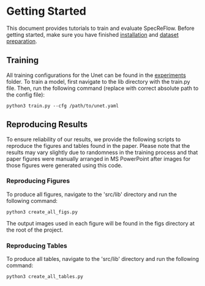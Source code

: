 # Getting Started

This document provides tutorials to train and evaluate SpecReFlow. Before getting started, make sure you have finished [installation](INSTALL.md) and [dataset preparation](DATA.md).

## Training

All training configurations for the Unet can be found in the [experiments](../experiments) folder. To train a model, first navigate to the lib directory with the train.py file. Then, run the following command (replace with correct absolute path to the config file):

```
python3 train.py --cfg /path/to/unet.yaml
```

## Reproducing Results

To ensure reliability of our results, we provide the following scripts to reproduce the figures and tables found in the paper. Please note that the results may vary slightly due to randomness in the training process and that paper figures were manually arranged in MS PowerPoint after images for those figures were generated using this code. 

### Reproducing Figures
To produce all figures, navigate to the 'src/lib' directory and run the following command:

```
python3 create_all_figs.py
```
The output images used in each figure will be found in the figs directory at the root of the project.

### Reproducing Tables
To produce all tables, navigate to the 'src/lib' directory and run the following command:

```
python3 create_all_tables.py
```
